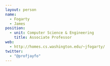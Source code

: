 ```yaml
---
layout: person
name:
  - Fogarty
  - James
position:
  - unit: Computer Science & Engineering
    title: Associate Professor
web: 
  - http://homes.cs.washington.edu/~jfogarty/
twitter:
  - "@profjayfo" 
---
```

